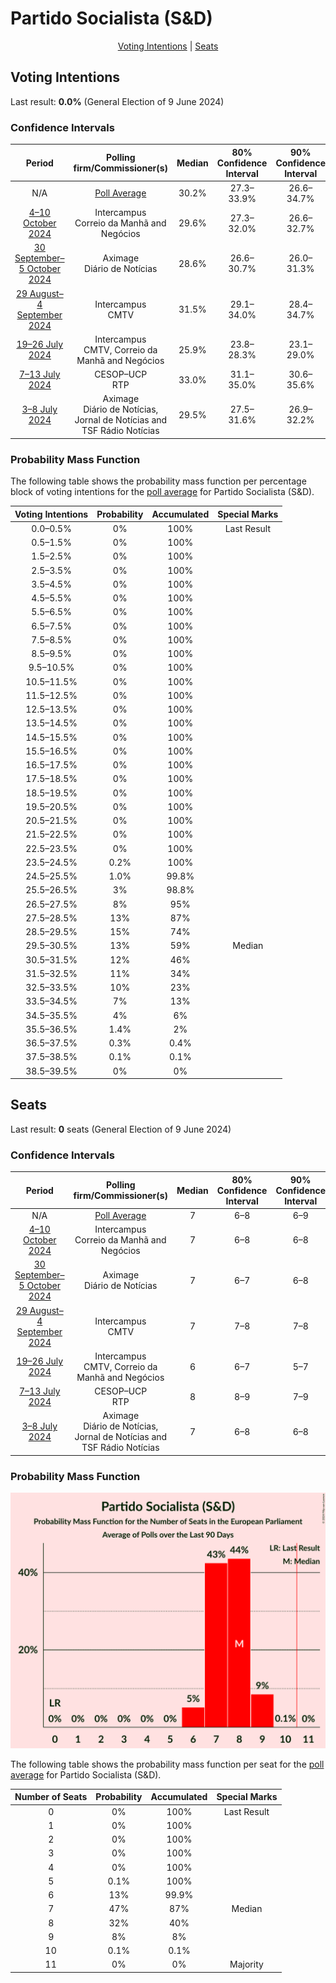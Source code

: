 # Partido Socialista (S&D)

<p align="center"><a href="#voting-intentions">Voting Intentions</a> | <a href="#seats">Seats</a></p>

## Voting Intentions

Last result: **0.0%** (General Election of 9 June 2024)

### Confidence Intervals

| Period     | Polling firm/Commissioner(s) | Median | 80% Confidence Interval | 90% Confidence Interval | 95% Confidence Interval | 99% Confidence Interval |
|:----------:|:----------------:|:-----------:|:-----------------------:|:-----------------------:|:-----------------------:|:-----------------------:|
| N/A | [Poll Average](average.html) | 30.2% | 27.3–33.9% | 26.6–34.7% | 26.0–35.3% | 25.0–36.4% |
| [4–10 October 2024](2024-10-10-Intercampus.html) | Intercampus <br> Correio da Manhã and Negócios | 29.6% | 27.3–32.0% | 26.6–32.7% | 26.1–33.3% | 25.0–34.5% |
| [30 September–5 October 2024](2024-10-05-Aximage.html) | Aximage <br> Diário de Notícias | 28.6% | 26.6–30.7% | 26.0–31.3% | 25.5–31.8% | 24.6–32.8% |
| [29 August–4 September 2024](2024-09-04-Intercampus.html) | Intercampus <br> CMTV | 31.5% | 29.1–34.0% | 28.4–34.7% | 27.9–35.3% | 26.8–36.5% |
| [19–26 July 2024](2024-07-26-Intercampus.html) | Intercampus <br> CMTV, Correio da Manhã and Negócios | 25.9% | 23.8–28.3% | 23.1–29.0% | 22.6–29.6% | 21.6–30.7% |
| [7–13 July 2024](2024-07-13-CESOP–UCP.html) | CESOP–UCP <br> RTP | 33.0% | 31.1–35.0% | 30.6–35.6% | 30.1–36.1% | 29.2–37.0% |
| [3–8 July 2024](2024-07-08-Aximage.html) | Aximage <br> Diário de Notícias, Jornal de Notícias and TSF Rádio Notícias | 29.5% | 27.5–31.6% | 26.9–32.2% | 26.4–32.7% | 25.5–33.8% |

### Probability Mass Function

The following table shows the probability mass function per percentage block of voting intentions for the [poll average](average.html) for Partido Socialista (S&D).

| Voting Intentions | Probability | Accumulated | Special Marks |
|:-----------------:|:-----------:|:-----------:|:-------------:|
| 0.0–0.5% | 0% | 100% | Last Result |
| 0.5–1.5% | 0% | 100% |  |
| 1.5–2.5% | 0% | 100% |  |
| 2.5–3.5% | 0% | 100% |  |
| 3.5–4.5% | 0% | 100% |  |
| 4.5–5.5% | 0% | 100% |  |
| 5.5–6.5% | 0% | 100% |  |
| 6.5–7.5% | 0% | 100% |  |
| 7.5–8.5% | 0% | 100% |  |
| 8.5–9.5% | 0% | 100% |  |
| 9.5–10.5% | 0% | 100% |  |
| 10.5–11.5% | 0% | 100% |  |
| 11.5–12.5% | 0% | 100% |  |
| 12.5–13.5% | 0% | 100% |  |
| 13.5–14.5% | 0% | 100% |  |
| 14.5–15.5% | 0% | 100% |  |
| 15.5–16.5% | 0% | 100% |  |
| 16.5–17.5% | 0% | 100% |  |
| 17.5–18.5% | 0% | 100% |  |
| 18.5–19.5% | 0% | 100% |  |
| 19.5–20.5% | 0% | 100% |  |
| 20.5–21.5% | 0% | 100% |  |
| 21.5–22.5% | 0% | 100% |  |
| 22.5–23.5% | 0% | 100% |  |
| 23.5–24.5% | 0.2% | 100% |  |
| 24.5–25.5% | 1.0% | 99.8% |  |
| 25.5–26.5% | 3% | 98.8% |  |
| 26.5–27.5% | 8% | 95% |  |
| 27.5–28.5% | 13% | 87% |  |
| 28.5–29.5% | 15% | 74% |  |
| 29.5–30.5% | 13% | 59% | Median |
| 30.5–31.5% | 12% | 46% |  |
| 31.5–32.5% | 11% | 34% |  |
| 32.5–33.5% | 10% | 23% |  |
| 33.5–34.5% | 7% | 13% |  |
| 34.5–35.5% | 4% | 6% |  |
| 35.5–36.5% | 1.4% | 2% |  |
| 36.5–37.5% | 0.3% | 0.4% |  |
| 37.5–38.5% | 0.1% | 0.1% |  |
| 38.5–39.5% | 0% | 0% |  |


## Seats

Last result: **0** seats (General Election of 9 June 2024)

### Confidence Intervals

| Period     | Polling firm/Commissioner(s) | Median | 80% Confidence Interval | 90% Confidence Interval | 95% Confidence Interval | 99% Confidence Interval |
|:----------:|:----------------:|:------:|:-----------------------:|:-----------------------:|:-----------------------:|:-----------------------:|
| N/A | [Poll Average](average.html) | 7 | 6–8 | 6–9 | 6–9 | 6–9 |
| [4–10 October 2024](2024-10-10-Intercampus.html) | Intercampus <br> Correio da Manhã and Negócios | 7 | 6–8 | 6–8 | 6–8 | 6–8 |
| [30 September–5 October 2024](2024-10-05-Aximage.html) | Aximage <br> Diário de Notícias | 7 | 6–7 | 6–8 | 6–8 | 6–8 |
| [29 August–4 September 2024](2024-09-04-Intercampus.html) | Intercampus <br> CMTV | 7 | 7–8 | 7–8 | 6–9 | 6–9 |
| [19–26 July 2024](2024-07-26-Intercampus.html) | Intercampus <br> CMTV, Correio da Manhã and Negócios | 6 | 6–7 | 5–7 | 5–7 | 5–7 |
| [7–13 July 2024](2024-07-13-CESOP–UCP.html) | CESOP–UCP <br> RTP | 8 | 8–9 | 7–9 | 7–9 | 7–9 |
| [3–8 July 2024](2024-07-08-Aximage.html) | Aximage <br> Diário de Notícias, Jornal de Notícias and TSF Rádio Notícias | 7 | 6–8 | 6–8 | 6–8 | 6–8 |

### Probability Mass Function

![Graph with seats probability mass function not yet produced](average-seats-pmf-partidosocialistasd.png "Seats Probability Mass Function")

The following table shows the probability mass function per seat for the [poll average](average.html) for Partido Socialista (S&D).

| Number of Seats | Probability | Accumulated | Special Marks |
|:---------------:|:-----------:|:-----------:|:-------------:|
| 0 | 0% | 100% | Last Result |
| 1 | 0% | 100% |  |
| 2 | 0% | 100% |  |
| 3 | 0% | 100% |  |
| 4 | 0% | 100% |  |
| 5 | 0.1% | 100% |  |
| 6 | 13% | 99.9% |  |
| 7 | 47% | 87% | Median |
| 8 | 32% | 40% |  |
| 9 | 8% | 8% |  |
| 10 | 0.1% | 0.1% |  |
| 11 | 0% | 0% | Majority |


